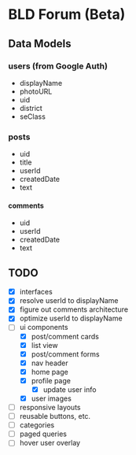 # BLD Forum (Beta)

## Data Models

### users (from Google Auth)

- displayName
- photoURL
- uid
- district
- seClass

### posts

- uid
- title
- userId
- createdDate
- text

#### comments

- uid
- userId
- createdDate
- text

## TODO

- [x] interfaces
- [x] resolve userId to displayName
- [x] figure out comments architecture
- [x] optimize userId to displayName
- [ ] ui components
  - [x] post/comment cards
  - [x] list view
  - [x] post/comment forms
  - [x] nav header
  - [x] home page
  - [x] profile page
    - [x] update user info
  - [x] user images
- [ ] responsive layouts
- [ ] reusable buttons, etc.
- [ ] categories
- [ ] paged queries
- [ ] hover user overlay
